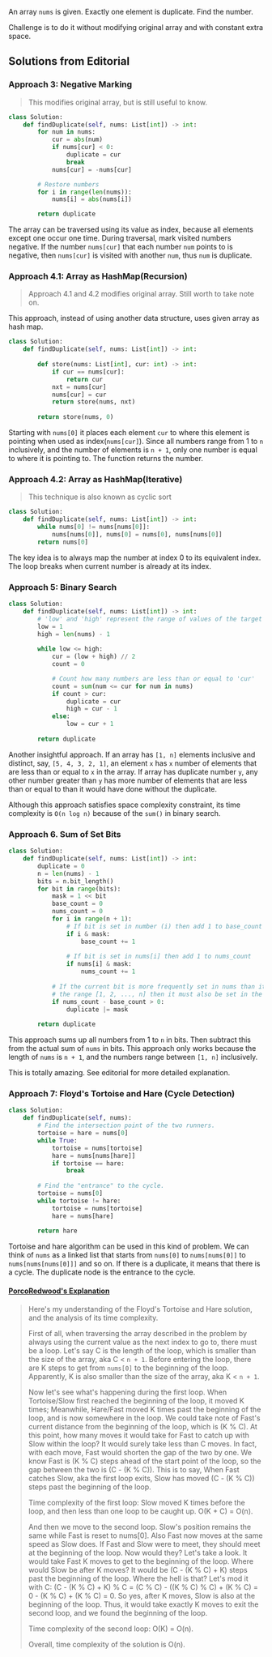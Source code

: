 An array `nums` is given. Exactly one element is duplicate. Find the number. 

Challenge is to do it without modifying original array and with constant extra space.

## Solutions from Editorial

### Approach 3: Negative Marking

> This modifies original array, but is still useful to know.

```python
class Solution:
    def findDuplicate(self, nums: List[int]) -> int:
        for num in nums:
            cur = abs(num)
            if nums[cur] < 0:
                duplicate = cur
                break
            nums[cur] = -nums[cur]

        # Restore numbers
        for i in range(len(nums)):
            nums[i] = abs(nums[i])

        return duplicate
```

The array can be traversed using its value as index, because all elements except one occur one time. During traversal, mark visited numbers negative. If the number `nums[cur]` that each number `num` points to is negative, then `nums[cur]` is visited with another `num`, thus `num` is duplicate.

### Approach 4.1: Array as HashMap(Recursion)

> Approach 4.1 and 4.2 modifies original array. Still worth to take note on.

This approach, instead of using another data structure, uses given array as hash map.

```python
class Solution:    
    def findDuplicate(self, nums: List[int]) -> int:
	
        def store(nums: List[int], cur: int) -> int:
            if cur == nums[cur]:
                return cur
            nxt = nums[cur]
            nums[cur] = cur
            return store(nums, nxt)
        
        return store(nums, 0)
```

Starting with `nums[0]` it places each element `cur` to where this element is pointing when used as index(`nums[cur]`). Since all numbers range from 1 to `n` inclusively, and the number of elements is `n + 1`, only one number is equal to where it is pointing to. The function returns the number.

### Approach 4.2: Array as HashMap(Iterative)

> This technique is also known as cyclic sort

```python
class Solution:
    def findDuplicate(self, nums: List[int]) -> int:
        while nums[0] != nums[nums[0]]:
            nums[nums[0]], nums[0] = nums[0], nums[nums[0]]
        return nums[0]
```

The key idea is to always map the number at index 0 to its equivalent index. The loop breaks when current number is already at its index.

### Approach 5: Binary Search

```python
class Solution:
    def findDuplicate(self, nums: List[int]) -> int:
        # 'low' and 'high' represent the range of values of the target
        low = 1
        high = len(nums) - 1
        
        while low <= high:
            cur = (low + high) // 2
            count = 0

            # Count how many numbers are less than or equal to 'cur'
            count = sum(num <= cur for num in nums)
            if count > cur:
                duplicate = cur
                high = cur - 1
            else:
                low = cur + 1
                
        return duplicate
```

Another insightful approach. If an array has `[1, n]` elements inclusive and distinct, say, `[5, 4, 3, 2, 1]`, an element `x` has `x` number of elements that are less than or equal to `x` in the array. If array has duplicate number `y`, any other number greater than `y` has more number of elements that are less than or equal to than it would have done without the duplicate.

Although this approach satisfies space complexity constraint, its time complexity is `O(n log n)` because of the `sum()` in binary search.

### Approach 6. Sum of Set Bits

```python
class Solution:
    def findDuplicate(self, nums: List[int]) -> int:
        duplicate = 0
        n = len(nums) - 1
        bits = n.bit_length()
        for bit in range(bits):
            mask = 1 << bit
            base_count = 0
            nums_count = 0
            for i in range(n + 1):
                # If bit is set in number (i) then add 1 to base_count
                if i & mask:
                    base_count += 1
                    
                # If bit is set in nums[i] then add 1 to nums_count
                if nums[i] & mask:
                    nums_count += 1
                    
            # If the current bit is more frequently set in nums than it is in 
            # the range [1, 2, ..., n] then it must also be set in the duplicate number.
            if nums_count - base_count > 0:
                duplicate |= mask
                
        return duplicate
```

This approach sums up all numbers from 1 to `n` in bits. Then subtract this from the actual sum of `nums` in bits. This approach only works because the length of `nums` is `n + 1`, and the numbers range between `[1, n]` inclusively.

This is totally amazing. See editorial for more detailed explanation.

### Approach 7: Floyd's Tortoise and Hare (Cycle Detection)

```python
class Solution:
    def findDuplicate(self, nums):
        # Find the intersection point of the two runners.
        tortoise = hare = nums[0]
        while True:
            tortoise = nums[tortoise]
            hare = nums[nums[hare]]
            if tortoise == hare:
                break
        
        # Find the "entrance" to the cycle.
        tortoise = nums[0]
        while tortoise != hare:
            tortoise = nums[tortoise]
            hare = nums[hare]
        
        return hare
```

Tortoise and hare algorithm can be used in this kind of problem. We can think of `nums` as a linked list that starts from `nums[0]` to `nums[nums[0]]` to `nums[nums[nums[0]]]` and so on. If there is a duplicate, it means that there is a cycle. The duplicate node is the entrance to the cycle.

#### [PorcoRedwood's Explanation](https://leetcode.com/problems/find-the-duplicate-number/editorial/comments/131844)

> Here's my understanding of the Floyd's Tortoise and Hare solution, and the analysis of its time complexity.
>
> First of all, when traversing the array described in the problem by always using the current value as the next index to go to, there must be a loop. Let's say C is the length of the loop, which is smaller than the size of the array, aka C < `n + 1`. Before entering the loop, there are K steps to get from `nums[0]` to the beginning of the loop. Apparently, K is also smaller than the size of the array, aka K < `n + 1`.
>
> Now let's see what's happening during the first loop. When Tortoise/Slow first reached the beginning of the loop, it moved K times; Meanwhile, Hare/Fast moved K times past the beginning of the loop, and is now somewhere in the loop. We could take note of Fast's current distance from the beginning of the loop, which is (K % C). At this point, how many moves it would take for Fast to catch up with Slow within the loop? It would surely take less than C moves. In fact, with each move, Fast would shorten the gap of the two by one. We know Fast is (K % C) steps ahead of the start point of the loop, so the gap between the two is (C - (K % C)). This is to say, When Fast catches Slow, aka the first loop exits, Slow has moved (C - (K % C)) steps past the beginning of the loop.
>
> Time complexity of the first loop: Slow moved K times before the loop, and then less than one loop to be caught up. O(K + C) = O(n).
>
> And then we move to the second loop. Slow's position remains the same while Fast is reset to nums[0]. Also Fast now moves at the same speed as Slow does. If Fast and Slow were to meet, they should meet at the beginning of the loop. Now would they? Let's take a look. It would take Fast K moves to get to the beginning of the loop. Where would Slow be after K moves? It would be (C - (K % C) + K) steps past the beginning of the loop. Where the hell is that? Let's mod it with C: (C - (K % C) + K) % C = (C % C) - ((K % C) % C) + (K % C) = 0 - (K % C) + (K % C) = 0. So yes, after K moves, Slow is also at the beginning of the loop. Thus, it would take exactly K moves to exit the second loop, and we found the beginning of the loop.
> 
> Time complexity of the second loop: O(K) = O(n).
>
> Overall, time complexity of the solution is O(n).